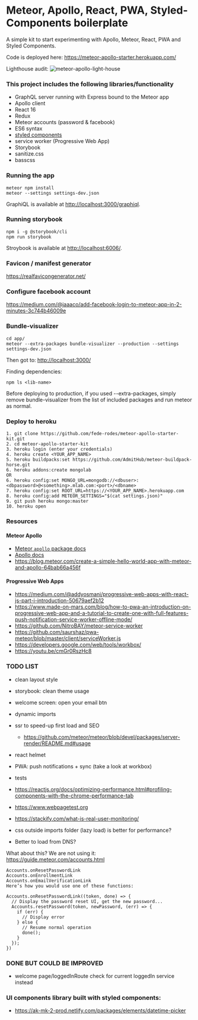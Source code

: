 # Meteor, Apollo, React, PWA, Styled-Components boilerplate

A simple kit to start experimenting with Apollo, Meteor, React, PWA and Styled Components.

Code is deployed here: https://meteor-apollo-starter.herokuapp.com/

Lighthouse audit:
![meteor-apollo-light-house](https://user-images.githubusercontent.com/16927407/33520209-a856dc66-d7b6-11e7-9b6c-acc36ea2ee4f.png)

### This project includes the following libraries/functionality
- GraphQL server running with Express bound to the Meteor app
- Apollo client
- React 16
- Redux
- Meteor accounts (password & facebook)
- ES6 syntax
- [styled components](https://youtu.be/qu4U7lwZTRI)
- service worker (Progressive Web App)
- Storybook
- sanitize.css
- basscss

### Running the app
```
meteor npm install
meteor --settings settings-dev.json
```
GraphiQL is available at [http://localhost:3000/graphiql](http://localhost:3000/graphiql).

### Running storybook
```
npm i -g @storybook/cli
npm run storybook
```
Stroybook is available at [http://localhost:6006/](http://localhost:6006/).

### Favicon / manifest generator
https://realfavicongenerator.net/

### Configure facebook account
https://medium.com/@jaaaco/add-facebook-login-to-meteor-app-in-2-minutes-3c744b46009e

### Bundle-visualizer
```
cd app/
meteor --extra-packages bundle-visualizer --production --settings settings-dev.json
```

Then got to: [http://localhost:3000/](http://localhost:3000/)

Finding dependencies:
```
npm ls <lib-name>
```

Before deploying to production, if you used --extra-packages, simply remove bundle-visualizer from the list of included packages and run meteor as normal.

### Deploy to heroku
```
1. git clone https://github.com/fede-rodes/meteor-apollo-starter-kit.git
2. cd meteor-apollo-starter-kit
3. heroku login (enter your credentials)
4. heroku create <YOUR_APP_NAME>
5. heroku buildpacks:set https://github.com/AdmitHub/meteor-buildpack-horse.git
6. heroku addons:create mongolab
OR
6. heroku config:set MONGO_URL=mongodb://<dbuser>:<dbpassword>@<something>.mlab.com:<port>/<dbname>
7. heroku config:set ROOT_URL=https://<YOUR_APP_NAME>.herokuapp.com
8. heroku config:add METEOR_SETTINGS="$(cat settings.json)"
9. git push heroku mongo:master
10. heroku open
```

### Resources

#### Meteor Apollo
- [Meteor `apollo` package docs](http://dev.apollodata.com/core/meteor.html)
- [Apollo docs](http://dev.apollodata.com/)
- https://blog.meteor.com/create-a-simple-hello-world-app-with-meteor-and-apollo-64bab66a456f


#### Progressive Web Apps
- https://medium.com/@addyosmani/progressive-web-apps-with-react-js-part-i-introduction-50679aef2b12
- https://www.made-on-mars.com/blog/how-to-pwa-an-introduction-on-progressive-web-app-and-a-tutorial-to-create-one-with-full-features-push-notification-service-worker-offline-mode/
- https://github.com/NitroBAY/meteor-service-worker
- https://github.com/saurshaz/pwa-meteor/blob/master/client/serviceWorker.js
- https://developers.google.com/web/tools/workbox/
- https://youtu.be/cmGr0RszHc8

### TODO LIST
- clean layout style
- storybook: clean theme usage
- welcome screen: open your email btn
- dynamic imports
- ssr to speed-up first load and SEO
  - https://github.com/meteor/meteor/blob/devel/packages/server-render/README.md#usage


- react helmet
- PWA: push notifications + sync (take a look at workbox)
- tests
- https://reactjs.org/docs/optimizing-performance.html#profiling-components-with-the-chrome-performance-tab
- https://www.webpagetest.org
- https://stackify.com/what-is-real-user-monitoring/
- css outside imports folder (lazy load) is better for performance?
- Better to load from DNS?

What about this? We are not using it:
https://guide.meteor.com/accounts.html
```
Accounts.onResetPasswordLink
Accounts.onEnrollmentLink
Accounts.onEmailVerificationLink
Here’s how you would use one of these functions:

Accounts.onResetPasswordLink((token, done) => {
  // Display the password reset UI, get the new password...
  Accounts.resetPassword(token, newPassword, (err) => {
    if (err) {
      // Display error
    } else {
      // Resume normal operation
      done();
    }
  });
})
```

### DONE BUT COULD BE IMPROVED
- welcome page/loggedInRoute check for current loggedIn service instead

### UI components library built with styled components:
- https://ak-mk-2-prod.netlify.com/packages/elements/datetime-picker
